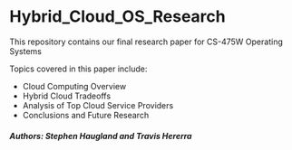 # Hybrid_Cloud_OS_Research
This repository contains our final research paper for CS-475W Operating Systems

Topics covered in this paper include:
* Cloud Computing Overview
* Hybrid Cloud Tradeoffs
* Analysis of Top Cloud Service Providers
* Conclusions and Future Research

##### Authors: Stephen Haugland and Travis Hererra
